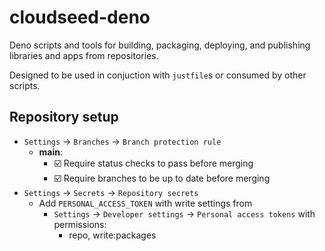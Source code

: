 # cloudseed-deno

Deno scripts and tools for building, packaging, deploying, and publishing libraries and apps from repositories.

Designed to be used in conjuction with `justfile`s or consumed by other scripts.

## Repository setup

- `Settings` -> `Branches` -> `Branch protection rule`
  - **main**:
    - ☑️ Require status checks to pass before merging
    - ☑️ Require branches to be up to date before merging
- `Settings` -> `Secrets` -> `Repository secrets`
  - Add `PERSONAL_ACCESS_TOKEN` with write settings from
    - `Settings` -> `Developer settings` -> `Personal access tokens` with permissions:
      - repo, write:packages
